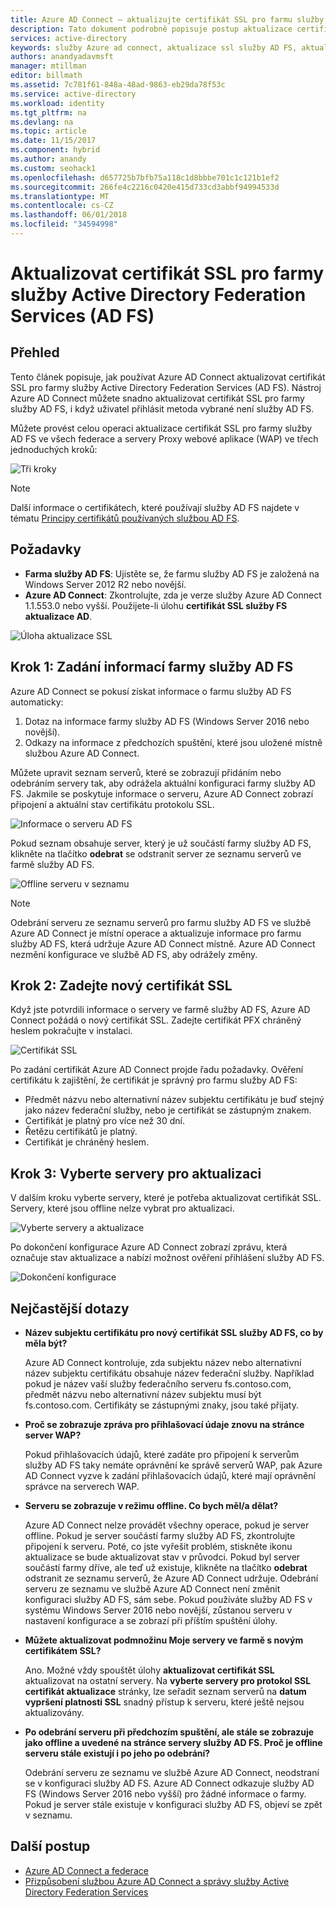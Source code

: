 ```yaml
---
title: Azure AD Connect – aktualizujte certifikát SSL pro farmu služby AD FS | Microsoft Docs
description: Tato dokument podrobně popisuje postup aktualizace certifikátu SSL farmu služby AD FS pomocí Azure AD Connect.
services: active-directory
keywords: služby Azure ad connect, aktualizace ssl služby AD FS, aktualizace certifikátů služby AD FS, změnit certifikát služby AD FS, nový certifikát služby AD FS, certifikát služby AD FS, aktualizace služby AD FS certifikát ssl, aktualizace ssl certifikát služby AD FS, nakonfigurovat certifikát ssl služby AD FS, služba AD FS, ssl, certifikát, certifikát komunikace služby AD FS, federation aktualizace, konfigurace federace, aad connect
authors: anandyadavmsft
manager: mtillman
editor: billmath
ms.assetid: 7c781f61-848a-48ad-9863-eb29da78f53c
ms.service: active-directory
ms.workload: identity
ms.tgt_pltfrm: na
ms.devlang: na
ms.topic: article
ms.date: 11/15/2017
ms.component: hybrid
ms.author: anandy
ms.custom: seohack1
ms.openlocfilehash: d657725b7bfb75a118c1d8bbbe701c1c121b1ef2
ms.sourcegitcommit: 266fe4c2216c0420e415d733cd3abbf94994533d
ms.translationtype: MT
ms.contentlocale: cs-CZ
ms.lasthandoff: 06/01/2018
ms.locfileid: "34594998"
---
```

# <a name="update-the-ssl-certificate-for-an-active-directory-federation-services-ad-fs-farm"></a>Aktualizovat certifikát SSL pro farmy služby Active Directory Federation Services (AD FS)

## <a name="overview"></a>Přehled
Tento článek popisuje, jak používat Azure AD Connect aktualizovat certifikát SSL pro farmy služby Active Directory Federation Services (AD FS). Nástroj Azure AD Connect můžete snadno aktualizovat certifikát SSL pro farmy služby AD FS, i když uživatel přihlásit metoda vybrané není služby AD FS.

Můžete provést celou operaci aktualizace certifikát SSL pro farmy služby AD FS ve všech federace a servery Proxy webové aplikace (WAP) ve třech jednoduchých kroků:

![Tři kroky](./media/active-directory-aadconnectfed-ssl-update/threesteps.png)


>[!NOTE]
>Další informace o certifikátech, které používají služby AD FS najdete v tématu [Principy certifikátů používaných službou AD FS](https://technet.microsoft.com/library/cc730660.aspx).

## <a name="prerequisites"></a>Požadavky

* **Farma služby AD FS**: Ujistěte se, že farmu služby AD FS je založená na Windows Server 2012 R2 nebo novější.
* **Azure AD Connect**: Zkontrolujte, zda je verze služby Azure AD Connect 1.1.553.0 nebo vyšší. Použijete-li úlohu **certifikát SSL služby FS aktualizace AD**.

![Úloha aktualizace SSL](./media/active-directory-aadconnectfed-ssl-update/updatessltask.png)

## <a name="step-1-provide-ad-fs-farm-information"></a>Krok 1: Zadání informací farmy služby AD FS

Azure AD Connect se pokusí získat informace o farmu služby AD FS automaticky:
1. Dotaz na informace farmy služby AD FS (Windows Server 2016 nebo novější).
2. Odkazy na informace z předchozích spuštění, které jsou uložené místně službou Azure AD Connect.

Můžete upravit seznam serverů, které se zobrazují přidáním nebo odebráním servery tak, aby odrážela aktuální konfiguraci farmy služby AD FS. Jakmile se poskytuje informace o serveru, Azure AD Connect zobrazí připojení a aktuální stav certifikátu protokolu SSL.

![Informace o serveru AD FS](./media/active-directory-aadconnectfed-ssl-update/adfsserverinfo.png)

Pokud seznam obsahuje server, který je už součástí farmy služby AD FS, klikněte na tlačítko **odebrat** se odstranit server ze seznamu serverů ve farmě služby AD FS.

![Offline serveru v seznamu](./media/active-directory-aadconnectfed-ssl-update/offlineserverlist.png)

>[!NOTE]
> Odebrání serveru ze seznamu serverů pro farmu služby AD FS ve službě Azure AD Connect je místní operace a aktualizuje informace pro farmu služby AD FS, která udržuje Azure AD Connect místně. Azure AD Connect nezmění konfigurace ve službě AD FS, aby odrážely změny.    

## <a name="step-2-provide-a-new-ssl-certificate"></a>Krok 2: Zadejte nový certifikát SSL

Když jste potvrdili informace o servery ve farmě služby AD FS, Azure AD Connect požádá o nový certifikát SSL. Zadejte certifikát PFX chráněný heslem pokračujte v instalaci.

![Certifikát SSL](./media/active-directory-aadconnectfed-ssl-update/certificate.png)

Po zadání certifikát Azure AD Connect projde řadu požadavky. Ověření certifikátu k zajištění, že certifikát je správný pro farmu služby AD FS:

-   Předmět názvu nebo alternativní název subjektu certifikátu je buď stejný jako název federační služby, nebo je certifikát se zástupným znakem.
-   Certifikát je platný pro více než 30 dní.
-   Řetězu certifikátů je platný.
-   Certifikát je chráněný heslem.

## <a name="step-3-select-servers-for-the-update"></a>Krok 3: Vyberte servery pro aktualizaci

V dalším kroku vyberte servery, které je potřeba aktualizovat certifikát SSL. Servery, které jsou offline nelze vybrat pro aktualizaci.

![Vyberte servery a aktualizace](./media/active-directory-aadconnectfed-ssl-update/selectservers.png)

Po dokončení konfigurace Azure AD Connect zobrazí zprávu, která označuje stav aktualizace a nabízí možnost ověření přihlášení služby AD FS.

![Dokončení konfigurace](./media/active-directory-aadconnectfed-ssl-update/configurecomplete.png)   

## <a name="faqs"></a>Nejčastější dotazy

* **Název subjektu certifikátu pro nový certifikát SSL služby AD FS, co by měla být?**

    Azure AD Connect kontroluje, zda subjektu název nebo alternativní název subjektu certifikátu obsahuje název federační služby. Například pokud je název vaší služby federačního serveru fs.contoso.com, předmět názvu nebo alternativní název subjektu musí být fs.contoso.com.  Certifikáty se zástupnými znaky, jsou také přijaty.

* **Proč se zobrazuje zpráva pro přihlašovací údaje znovu na stránce server WAP?**

    Pokud přihlašovacích údajů, které zadáte pro připojení k serverům služby AD FS taky nemáte oprávnění ke správě serverů WAP, pak Azure AD Connect vyzve k zadání přihlašovacích údajů, které mají oprávnění správce na serverech WAP.

* **Serveru se zobrazuje v režimu offline. Co bych měl/a dělat?**

    Azure AD Connect nelze provádět všechny operace, pokud je server offline. Pokud je server součástí farmy služby AD FS, zkontrolujte připojení k serveru. Poté, co jste vyřešit problém, stiskněte ikonu aktualizace se bude aktualizovat stav v průvodci. Pokud byl server součástí farmy dříve, ale teď už existuje, klikněte na tlačítko **odebrat** odstranit ze seznamu serverů, že Azure AD Connect udržuje. Odebrání serveru ze seznamu ve službě Azure AD Connect není změnit konfiguraci služby AD FS, sám sebe. Pokud používáte služby AD FS v systému Windows Server 2016 nebo novější, zůstanou serveru v nastavení konfigurace a se zobrazí při příštím spuštění úlohy.

* **Můžete aktualizovat podmnožinu Moje servery ve farmě s novým certifikátem SSL?**

    Ano. Možné vždy spouštět úlohy **aktualizovat certifikát SSL** aktualizovat na ostatní servery. Na **vyberte servery pro protokol SSL certifikát aktualizace** stránky, lze seřadit seznam serverů na **datum vypršení platnosti SSL** snadný přístup k serveru, které ještě nejsou aktualizovány.

* **Po odebrání serveru při předchozím spuštění, ale stále se zobrazuje jako offline a uvedené na stránce servery služby AD FS. Proč je offline serveru stále existují i po jeho po odebrání?**

    Odebrání serveru ze seznamu ve službě Azure AD Connect, neodstraní se v konfiguraci služby AD FS. Azure AD Connect odkazuje služby AD FS (Windows Server 2016 nebo vyšší) pro žádné informace o farmy. Pokud je server stále existuje v konfiguraci služby AD FS, objeví se zpět v seznamu.  

## <a name="next-steps"></a>Další postup

- [Azure AD Connect a federace](active-directory-aadconnectfed-whatis.md)
- [Přizpůsobení službou Azure AD Connect a správy služby Active Directory Federation Services](active-directory-aadconnect-federation-management.md)
